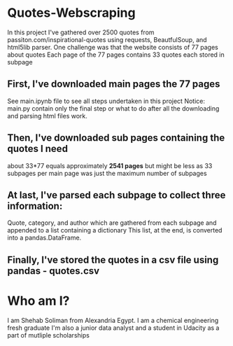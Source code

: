# Quotes-Webscraping
In this project I've gathered over 2500 quotes from passiton.com/inspirational-quotes
using requests, BeautfulSoup, and html5lib parser.
One challenge was that the website consists of 77 pages about quotes
Each page of the 77 pages contains 33 quotes each stored in subpage

## First, I've downloaded main pages the 77 pages
See main.ipynb file to see all steps undertaken in this project
Notice: main.py contain only the final step or what to do after all
the downloading and parsing html files work.
## Then, I've downloaded sub pages containing the quotes I need 
about 33*77 equals approximately **2541 pages** but might be less as 
33 subpages per main page was just the maximum number of subpages

## At last, I've parsed each subpage to collect three information:
Quote, category, and author which are gathered from each subpage
and appended to a list containing a dictionary
This list, at the end, is converted into a pandas.DataFrame.
## Finally, I've stored the quotes in a csv file using pandas - quotes.csv


# Who am I?

I am Shehab Soliman from Alexandria Egypt.
I am a chemical engineering fresh graduate
I'm also a junior data analyst and a student in Udacity as a part of mutliple scholarships
